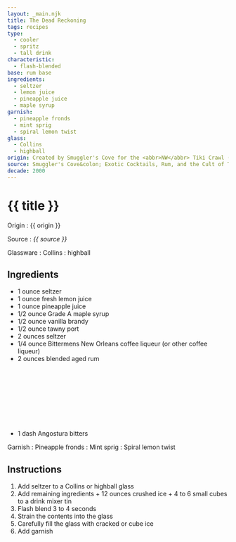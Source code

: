 ```yaml
---
layout: _main.njk
title: The Dead Reckoning
tags: recipes
type:
  - cooler
  - spritz
  - tall drink
characteristic:
  - flash-blended
base: rum base
ingredients:
  - seltzer
  - lemon juice
  - pineapple juice
  - maple syrup
garnish:
  - pineapple fronds
  - mint sprig
  - spiral lemon twist
glass:
  - Collins
  - highball
origin: Created by Smuggler's Cove for the <abbr>NW</abbr> Tiki Crawl (now Tiki Kon) in 2007.
source: Smuggler's Cove&colon; Exotic Cocktails, Rum, and the Cult of Tiki
decade: 2000
---
```

<!-- markdownlint-disable MD025 -->
# {{ title }}
<!-- markdownlint-disable MD025 -->

Origin
  : {{ origin }}

Source
  : <cite>{{ source }}</cite>

Glassware
  : Collins
  : highball

## Ingredients

* 1 ounce seltzer
* 1 ounce fresh lemon juice
* 1 ounce pineapple juice
* 1/2 ounce Grade A maple syrup
* 1/2 ounce vanilla brandy
* 1/2 ounce tawny port
* 2 ounces seltzer
* 1/4 ounce Bittermens New Orleans coffee liqueur (or other coffee liqueur)
* 2 ounces blended aged rum<icon-l space="1em" class="bigger" label="(3)"><span class="with-icon"><svg class="icon"><use href="/assets/images/icons/circle-3.svg#circle-3"></use></svg></span></icon-l>
* 1 dash Angostura bitters

Garnish
  : Pineapple fronds
  : Mint sprig
  : Spiral lemon twist

## Instructions

1. Add seltzer to a Collins or highball glass
2. Add remaining ingredients + 12 ounces crushed ice + 4 to 6 small cubes to a drink mixer tin
3. Flash blend 3 to 4 seconds
4. Strain the contents into the glass
5. Carefully fill the glass with cracked or cube ice
6. Add garnish
